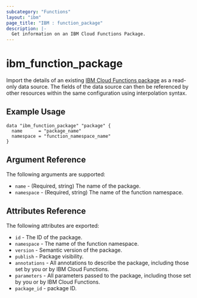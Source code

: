 ```yaml
---
subcategory: "Functions"
layout: "ibm"
page_title: "IBM : function_package"
description: |-
  Get information on an IBM Cloud Functions Package.
---
```


# ibm\_function_package

Import the details of an existing [IBM Cloud Functions package](https://cloud.ibm.com/docs/openwhisk/openwhisk_packages.html#openwhisk_packages) as a read-only data source. The fields of the data source can then be referenced by other resources within the same configuration using interpolation syntax.

## Example Usage

```hcl
data "ibm_function_package" "package" {
  name      = "package_name"
  namespace = "function_namespace_name"
}
```

## Argument Reference

The following arguments are supported:

* `name` - (Required, string) The name of the package.
* `namespace` - (Required, string) The name of the function namespace.

## Attributes Reference

The following attributes are exported:

* `id` - The ID of the package.
* `namespace` -  The name of the function namespace.
* `version` - Semantic version of the package.
* `publish` - Package visibility.
* `annotations` - All annotations to describe the package, including those set by you or by IBM Cloud Functions.
* `parameters` - All parameters passed to the package, including those set by you or by IBM Cloud Functions.
* `package_id` - package ID.
